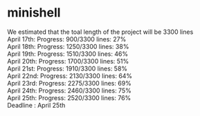# minishell

We estimated that the toal length of the project will be 3300 lines  
April 17th: Progress: 900/3300 lines: 27%  
April 18th: Progress: 1250/3300 lines: 38%  
April 19th: Progress: 1510/3300 lines: 46%  
April 20th: Progress: 1700/3300 lines: 51%  
April 21st: Progress: 1910/3300 lines: 58%  
April 22nd: Progress: 2130/3300 lines: 64%  
April 23rd: Progress: 2275/3300 lines: 69%  
April 24th: Progress: 2460/3300 lines: 75%  
April 25th: Progress: 2520/3300 lines: 76%  
Deadline : April 25th  

<!-- echo 'scale=3; 2520/3300' | bc -->
<!-- valgrind --leak-check=full --show-leak-kinds=all ./minishell -->
